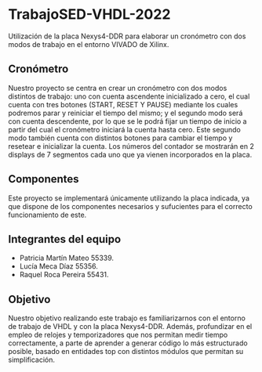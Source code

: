 # TrabajoSED-VHDL-2022
Utilización de la placa  Nexys4-DDR para elaborar un cronómetro con dos modos de trabajo en el entorno VIVADO de Xilinx.

## Cronómetro
Nuestro proyecto se centra en crear un cronómetro con dos modos distintos de trabajo: uno con cuenta ascendente inicializado a cero, el cual cuenta con tres botones (START, RESET Y PAUSE) mediante los cuales podremos parar y reiniciar el tiempo del mismo; y el segundo modo será con cuenta descendente, por lo que se le podrá fijar un tiempo de inicio a partir del cual el cronómetro iniciará la cuenta hasta cero. Este segundo modo también cuenta con distintos botones para cambiar el tiempo y resetear e inicializar la cuenta.
Los números del contador se mostrarán en 2 displays de 7 segmentos cada uno que ya vienen incorporados en la placa. 

## Componentes
Este proyecto se implementará únicamente utilizando la placa indicada, ya que dispone de los componentes necesarios y sufucientes para el correcto funcionamiento de este.

## Integrantes del equipo
- Patricia Martín Mateo 55339.
- Lucía Meca Díaz 55356.
- Raquel Roca Pereira 55431.

## Objetivo
Nuestro objetivo realizando este trabajo es familiarizarnos con el entorno de trabajo de VHDL y con la placa Nexys4-DDR. Además, profundizar en el empleo de relojes y temporizadores que nos permitan medir tiempo correctamente, a parte de aprender a generar código lo más estructurado posible, basado en entidades top con distintos módulos que permitan su simplificación. 

